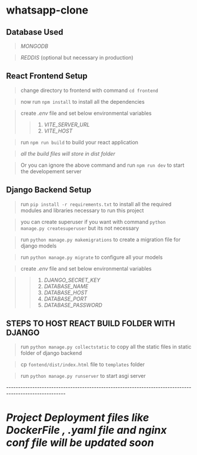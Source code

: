 # whatsapp-clone

## Database Used

> *MONGODB*

> *REDDIS* (optional but necessary in production)

## React Frontend Setup

> change directory to frontend with command `cd frontend`

> now run `npm install` to install all the dependencies

> create *.env* file and set below environmental variables
>> 1. *VITE_SERVER_URL*
>> 2. *VITE_HOST*

> run `npm run build` to build your react application

> *all the build files will store in dist folder*

> Or you can ignore the above command and run `npm run dev` to start the developement server

## Django Backend Setup

> run `pip install -r requirements.txt` to install all the required modules and libraries necessary to run this project

> you can create superuser if you want with command `python manage.py createsuperuser` but its not necessary

> run `python manage.py makemigrations` to create a migration file for django models

> run `python manage.py migrate` to configure all your models

> create *.env* file and set below environmental variables

>> 1. *DJANGO_SECRET_KEY*
>> 2. *DATABASE_NAME*
>> 3. *DATABASE_HOST*
>> 4. *DATABASE_PORT*
>> 5. *DATABASE_PASSWORD*

## STEPS TO HOST REACT BUILD FOLDER WITH DJANGO

> run `python manage.py collectstatic` to copy all the static files in static folder of django backend

> cp `fontend/dist/index.html` file to `templates` folder 

> run `python manage.py runserver` to start asgi server

*-------------------------------------------------------------------------------------------------------*

# *Project Deployment files like DockerFile , .yaml file and nginx conf file will be updated soon*